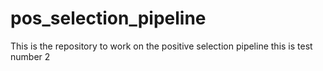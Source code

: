 # pos_selection_pipeline
This is the repository to work on the positive selection pipeline
this is test number 2
